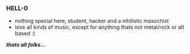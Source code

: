 ### HELL-0

- nothing special here, student, hacker and a nihilistic masochist
- love all kinds of music, except for anything thats not metal/rock or alt based :)

***thats all folks...***



